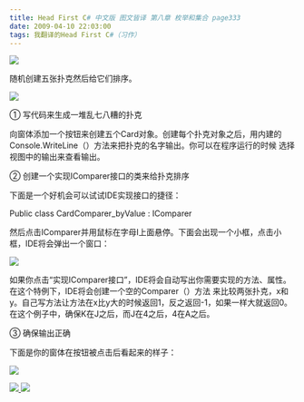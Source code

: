```yaml
---
title: Head First C# 中文版 图文皆译 第八章 枚举和集合 page333
date: 2009-04-10 22:03:00
tags: 我翻译的Head First C#（习作）
---
```

![](https://p-blog.csdn.net/images/p_blog_csdn_net/cuipengfei1/EntryImages/20090410/2009-04-10_21-30-12.jpg)

随机创建五张扑克然后给它们排序。

  

![](https://p-blog.csdn.net/images/p_blog_csdn_net/cuipengfei1/EntryImages/20090410/2009-04-10_21-58-26.jpg)

①  写代码来生成一堆乱七八糟的扑克

  

向窗体添加一个按钮来创建五个Card对象。创建每个扑克对象之后，用内建的Console.WriteLine（）方法来把扑克的名字输出。你可以在程序运行的时候
选择视图中的输出来查看输出。

  

②  创建一个实现IComparer接口的类来给扑克排序

  

下面是一个好机会可以试试IDE实现接口的捷径：

  

Public class CardComparer_byValue : IComparer<Card>

  

然后点击IComparer并用鼠标在字母I上面悬停。下面会出现一个小框，点击小框，IDE将会弹出一个窗口：

  

![](https://p-blog.csdn.net/images/p_blog_csdn_net/cuipengfei1/EntryImages/20090410/2009-04-10_21-45-56.jpg)

如果你点击“实现IComparer<Card>接口”，IDE将会自动写出你需要实现的方法、属性。在这个特例下，IDE将会创建一个空的Comparer（）方法
来比较两张扑克，x和y。自己写方法让方法在x比y大的时候返回1，反之返回-1，如果一样大就返回0。在这个例子中，确保K在J之后，而J在4之后，4在A之后。

  

③  确保输出正确

  

下面是你的窗体在按钮被点击后看起来的样子：

  

![](https://p-blog.csdn.net/images/p_blog_csdn_net/cuipengfei1/EntryImages/20090410/2009-04-10_21-52-59.jpg)



[ ![](https://profile.csdnimg.cn/5/2/5/3_cuipengfei1)
![](https://g.csdnimg.cn/static/user-reg-year/1x/11.png)
](https://blog.csdn.net/cuipengfei1)






